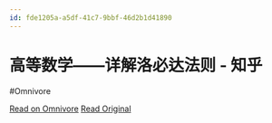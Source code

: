 ```yaml
---
id: fde1205a-a5df-41c7-9bbf-46d2b1d41890
---
```


# 高等数学——详解洛必达法则 - 知乎
#Omnivore

[Read on Omnivore](https://omnivore.app/me/-18ebdc85cce)
[Read Original](https://zhuanlan.zhihu.com/p/109612952)

